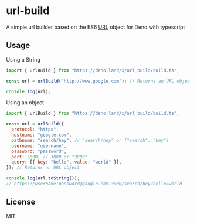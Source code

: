 # url-build

A simple url builder based on the ES6 [URL](https://developer.mozilla.org/en-US/docs/Web/API/URL) object for Deno with typescript

## Usage

Using a String

```javascript
import { urlBuild } from "https://deno.land/x/url_build/build.ts";

const url = urlBuild("http://www.google.com"); // Returns an URL object

console.log(url);
```

Using an object

```javascript
import { urlBuild } from "https://deno.land/x/url_build/build.ts";

const url = urlBuild({
  protocol: "https",
  hostname: "google.com",
  pathname: "search/hey", // "search/hey" or ["search", "hey"]
  username: "username",
  password: "password",
  port: 3000, // 3000 or "3000"
  query: [{ key: "hello", value: "world" }],
}); // Returns an URL object

console.log(url.toString());
// https://username:password@google.com:3000/search/hey?hello=world
```

## License

MIT
